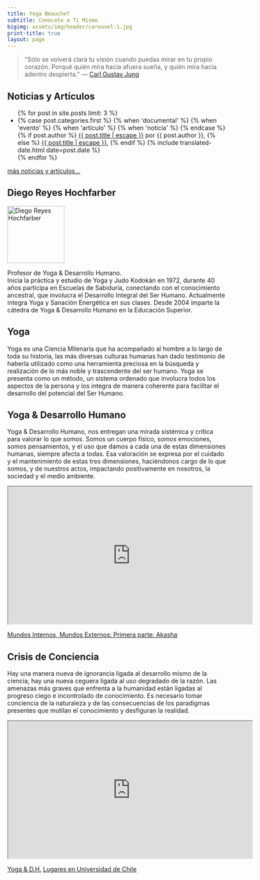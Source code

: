 ```yaml
---
title: Yoga Beauchef
subtitle: Conocete a Ti Mismo
bigimg: assets/img/header/carousel-1.jpg
print-title: true
layout: page
---
```


> "Sólo se volverá clara tu visión cuando puedas mirar en tu propio corazón. Porqué quién mira hacia afuera sueña, y quién mira hacia adentro despierta." — [Carl Gustav Jung](https://es.wikipedia.org/wiki/Carl_Gustav_Jung)

## Noticias y Artículos

<ul>
  {% for post in site.posts limit: 3 %}
<li>
  {% case post.categories.first %}
    {% when 'documental' %}
     <span class="glyphicon glyphicon-facetime-video" aria-hidden="true"></span>
    {% when 'evento' %}
     <span class="glyphicon glyphicon-calendar" aria-hidden="true"></span>
    {% when 'artículo' %}
     <span class="glyphicon glyphicon-education" aria-hidden="true"></span>
    {% when 'noticia' %}
     <span class="glyphicon glyphicon-pencil" aria-hidden="true"></span>
  {% endcase %}
    {% if post.author %}
	  <a class="post-link" href="{{ post.url | relative_url }}">{{ post.title | escape }}</a>
	   por {{ post.author }},
	{% else %}
	  <a class="post-link" href="{{ post.url | relative_url }}">{{ post.title | escape }}</a>,
	{% endif %}
	<span class="post-meta">{% include translated-date.html date=post.date %}</span>
    </li>
  {% endfor %}
</ul>

<p class="text-right"><a href="{{ site.url }}/articulos.html" title="Otros artículos y eventos">más noticias y artículos...</a></p>

## Diego Reyes Hochfarber

<img src="{{ site.url }}/assets/img/person/diego.png" class="img-responsive img-thumbnail pull-left gap-right" alt="Diego Reyes Hochfarber" width="131em" />
	
Profesor de Yoga & Desarrollo Humano. <br>
Inicia la práctica y estudio de Yoga y Judo Kodokán en 1972, durante 40 años participa en Escuelas de Sabiduría, conectando con el conocimiento ancestral, que involucra el Desarrollo Integral del Ser Humano. Actualmente integra Yoga y Sanación Energética en sus clases. Desde 2004 imparte la cátedra de Yoga & Desarrollo Humano en la Educación Superior. 

## Yoga

Yoga es una Ciencia Milenaria que ha acompañado al hombre a lo largo de toda su historia, las más diversas culturas humanas han dado testimonio de haberla utilizado como una herramienta preciosa en la búsqueda y realización de lo más noble y trascendente del ser humano. Yoga se presenta como un método, un sistema ordenado que involucra todos los aspectos de la persona y los integra de manera coherente para facilitar el desarrollo del potencial del Ser Humano.

## Yoga & Desarrollo Humano

Yoga & Desarrollo Humano, nos entregan una mirada sistémica y crítica para valorar lo que somos. Somos un cuerpo físico, somos emociones, somos pensamientos, y el uso que damos a cada una de estas dimensiones humanas, siempre afecta a todas. Esa valoración se expresa por el cuidado y el mantenimiento de estas tres dimensiones, haciéndonos cargo de lo que somos, y de nuestros actos, impactando positivamente en nosotros, la sociedad y el medio ambiente.

<div class="video-container">
<iframe width="560" height="315" src="https://www.youtube.com/embed/TatrB2nvvaU" frameborder="1" allowfullscreen></iframe>
</div>

<p class="text-right">
<span class="glyphicon glyphicon-facetime-video" aria-hidden="true"></span>
<a href="https://www.youtube.com/watch?v=BwzKu3ABT38">Mundos Internos, Mundos Externos: Primera parte: Akasha</a>
</p>

## Crisis de Conciencia

Hay una manera nueva de ignorancia ligada al desarrollo mismo de la ciencia, hay una nueva ceguera ligada al uso degradado de la razón. Las amenazas más graves que enfrenta a la humanidad están ligadas al progreso ciego e incontrolado de conocimiento. Es necesario tomar conciencia de la naturaleza y de las consecuencias de los paradigmas presentes que mutilan el conocimiento y desfiguran la realidad. 

<!-- > "No hay diferencia entre vivir y aprender." — [Fritjof Capra](https://es.wikipedia.org/wiki/Fritjof_Capra) -->

<div class="video-container">
<iframe width="560" height="315" src="https://www.youtube.com/embed/OpGFLlpbG6Q" frameborder="1" allowfullscreen></iframe>
</div>


<p class="text-center">
<a class="btn btn-primary btn-lg" href="detalles.html" role="button">Yoga & D.H.</a>
<a class="btn btn-primary btn-lg" href="lugares.html" role="button">Lugares en Universidad de Chile</a>
</p>

